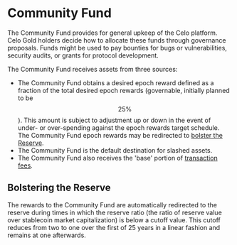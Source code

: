 # Community Fund

The Community Fund provides for general upkeep of the Celo platform. Celo Gold holders decide how to allocate these funds through governance proposals. Funds might be used to pay bounties for bugs or vulnerabilities, security audits, or grants for protocol development.

The Community Fund receives assets from three sources:

* The Community Fund obtains a desired epoch reward defined as a fraction of the total desired epoch rewards \(governable, initially planned to be $$25\%$$\). This amount is subject to adjustment up or down in the event of under- or over-spending against the epoch rewards target schedule. The Community Fund epoch rewards may be redirected to [bolster the Reserve](community-fund.md#bolster-reserve).
* The Community Fund is the default destination for slashed assets.
* The Community Fund also receives the 'base' portion of [transaction fees](../../transactions/gas-pricing.md).

## Bolstering the Reserve

The rewards to the Community Fund are automatically redirected to the reserve during times in which the reserve ratio \(the ratio of reserve value over stablecoin market capitalization\) is below a cutoff value. This cutoff reduces from two to one over the first of 25 years in a linear fashion and remains at one afterwards.

